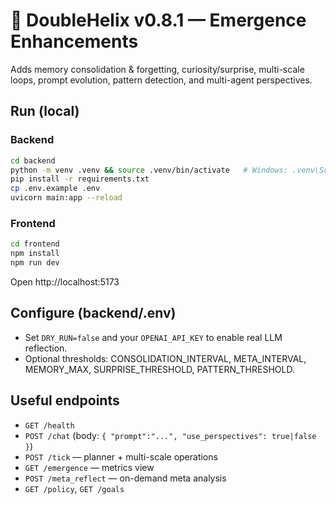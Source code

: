 
# 🧬 DoubleHelix v0.8.1 — Emergence Enhancements
Adds memory consolidation & forgetting, curiosity/surprise, multi-scale loops, prompt evolution, pattern detection, and multi-agent perspectives.

## Run (local)
### Backend
```bash
cd backend
python -m venv .venv && source .venv/bin/activate   # Windows: .venv\Scripts\activate
pip install -r requirements.txt
cp .env.example .env
uvicorn main:app --reload
```

### Frontend
```bash
cd frontend
npm install
npm run dev
```

Open http://localhost:5173

## Configure (backend/.env)
- Set `DRY_RUN=false` and your `OPENAI_API_KEY` to enable real LLM reflection.
- Optional thresholds: CONSOLIDATION_INTERVAL, META_INTERVAL, MEMORY_MAX, SURPRISE_THRESHOLD, PATTERN_THRESHOLD.

## Useful endpoints
- `GET /health`
- `POST /chat` (body: `{ "prompt":"...", "use_perspectives": true|false }`)
- `POST /tick` — planner + multi-scale operations
- `GET /emergence` — metrics view
- `POST /meta_reflect` — on-demand meta analysis
- `GET /policy`, `GET /goals`
